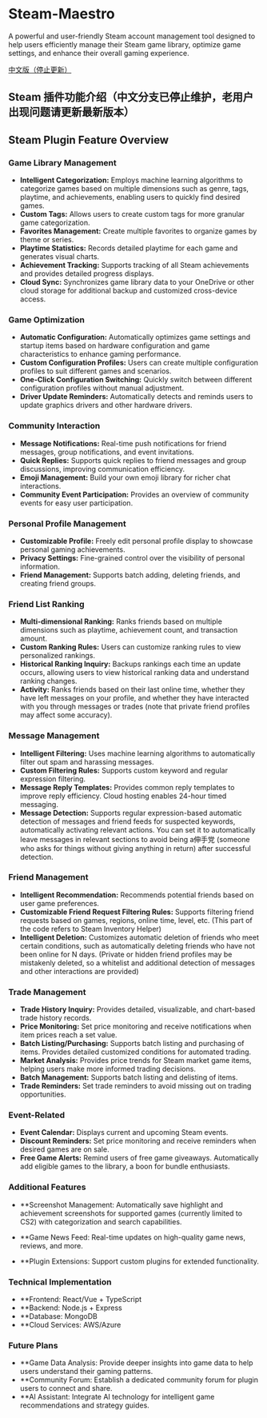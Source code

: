 # Steam-Maestro
A powerful and user-friendly Steam account management tool designed to help users efficiently manage their Steam game library, optimize game settings, and enhance their overall gaming experience.

[中文版（停止更新）]([[https://gitgud.io/ahsk/clewd](https://github.com/Sy1vian/Steam-Maestro/blob/main/Chinese%20Program%20Description)])
## Steam 插件功能介绍（中文分支已停止维护，老用户出现问题请更新最新版本）
## Steam Plugin Feature Overview

### Game Library Management
* **Intelligent Categorization:** Employs machine learning algorithms to categorize games based on multiple dimensions such as genre, tags, playtime, and achievements, enabling users to quickly find desired games.
* **Custom Tags:** Allows users to create custom tags for more granular game categorization.
* **Favorites Management:** Create multiple favorites to organize games by theme or series.
* **Playtime Statistics:** Records detailed playtime for each game and generates visual charts.
* **Achievement Tracking:** Supports tracking of all Steam achievements and provides detailed progress displays.
* **Cloud Sync:** Synchronizes game library data to your OneDrive or other cloud storage for additional backup and customized cross-device access.

### Game Optimization
* **Automatic Configuration:** Automatically optimizes game settings and startup items based on hardware configuration and game characteristics to enhance gaming performance.
* **Custom Configuration Profiles:** Users can create multiple configuration profiles to suit different games and scenarios.
* **One-Click Configuration Switching:** Quickly switch between different configuration profiles without manual adjustment.
* **Driver Update Reminders:** Automatically detects and reminds users to update graphics drivers and other hardware drivers.

### Community Interaction
* **Message Notifications:** Real-time push notifications for friend messages, group notifications, and event invitations.
* **Quick Replies:** Supports quick replies to friend messages and group discussions, improving communication efficiency.
* **Emoji Management:** Build your own emoji library for richer chat interactions.
* **Community Event Participation:** Provides an overview of community events for easy user participation.

### Personal Profile Management
* **Customizable Profile:** Freely edit personal profile display to showcase personal gaming achievements.
* **Privacy Settings:** Fine-grained control over the visibility of personal information.
* **Friend Management:** Supports batch adding, deleting friends, and creating friend groups.

### Friend List Ranking
* **Multi-dimensional Ranking:** Ranks friends based on multiple dimensions such as playtime, achievement count, and transaction amount.
* **Custom Ranking Rules:** Users can customize ranking rules to view personalized rankings.
* **Historical Ranking Inquiry:** Backups rankings each time an update occurs, allowing users to view historical ranking data and understand ranking changes.
* **Activity:** Ranks friends based on their last online time, whether they have left messages on your profile, and whether they have interacted with you through messages or trades (note that private friend profiles may affect some accuracy).

### Message Management
* **Intelligent Filtering:** Uses machine learning algorithms to automatically filter out spam and harassing messages.
* **Custom Filtering Rules:** Supports custom keyword and regular expression filtering.
* **Message Reply Templates:** Provides common reply templates to improve reply efficiency. Cloud hosting enables 24-hour timed messaging.
* **Message Detection:** Supports regular expression-based automatic detection of messages and friend feeds for suspected keywords, automatically activating relevant actions. You can set it to automatically leave messages in relevant sections to avoid being a伸手党 (someone who asks for things without giving anything in return) after successful detection.

### Friend Management
* **Intelligent Recommendation:** Recommends potential friends based on user game preferences.
* **Customizable Friend Request Filtering Rules:** Supports filtering friend requests based on games, regions, online time, level, etc. (This part of the code refers to Steam Inventory Helper)
* **Intelligent Deletion:** Customizes automatic deletion of friends who meet certain conditions, such as automatically deleting friends who have not been online for N days. (Private or hidden friend profiles may be mistakenly deleted, so a whitelist and additional detection of messages and other interactions are provided)

### Trade Management
* **Trade History Inquiry:** Provides detailed, visualizable, and chart-based trade history records.
* **Price Monitoring:** Set price monitoring and receive notifications when item prices reach a set value.
* **Batch Listing/Purchasing:** Supports batch listing and purchasing of items. Provides detailed customized conditions for automated trading.
* **Market Analysis:** Provides price trends for Steam market game items, helping users make more informed trading decisions.
* **Batch Management:** Supports batch listing and delisting of items.
* **Trade Reminders:** Set trade reminders to avoid missing out on trading opportunities.

### Event-Related
* **Event Calendar:** Displays current and upcoming Steam events.
* **Discount Reminders:** Set price monitoring and receive reminders when desired games are on sale.
* **Free Game Alerts:**  Remind users of free game giveaways. Automatically add eligible games to the library, a boon for bundle enthusiasts.

### Additional Features

* **Screenshot Management: Automatically save highlight and achievement screenshots for supported games (currently limited to CS2) with categorization and search capabilities.

* **Game News Feed: Real-time updates on high-quality game news, reviews, and more.

* **Plugin Extensions: Support custom plugins for extended functionality.

### Technical Implementation

* **Frontend: React/Vue + TypeScript
* **Backend: Node.js + Express
* **Database: MongoDB
* **Cloud Services: AWS/Azure

### Future Plans

 * **Game Data Analysis: Provide deeper insights into game data to help users understand their gaming patterns.
 * **Community Forum: Establish a dedicated community forum for plugin users to connect and share.
 * **AI Assistant: Integrate AI technology for intelligent game recommendations and strategy guides.

